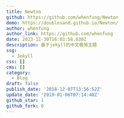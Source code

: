 ```yaml
---
title: Newton
github: https://github.com/whenfung/Newton
demo: https://doublesand.github.io/Newton/
author: whenfung
author_link: https://github.com/whenfung
date: 2023-11-30T16:03:58.630Z
description: 基于jekyll的中文极简主题
ssg:
  - Jekyll
css: []
cms: []
category:
  - Blog
draft: false
publish_date: '2018-12-07T13:56:52Z'
update_date: '2019-01-06T07:14:40Z'
github_star: 1
github_fork: 0
---
```

